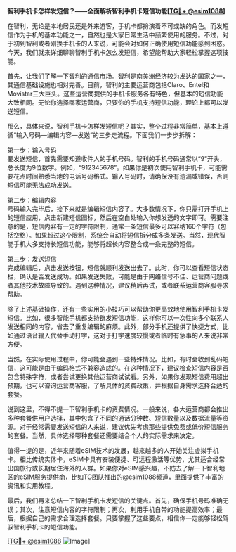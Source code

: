 **智利手机卡怎样发短信？——全面解析智利手机卡短信功能[[TG💪+ @esim1088](https://t.me/s/esim1088)]**

在智利，无论是本地居民还是外来游客，手机卡都扮演着不可或缺的角色。而发短信作为手机的基本功能之一，自然也是大家日常生活中频繁使用的服务。不过，对于初到智利或者刚换手机卡的人来说，可能会对如何正确使用短信功能感到困惑。今天，我们就来详细聊聊智利手机卡怎么发短信，希望能帮助大家轻松掌握这项技能。

首先，让我们了解一下智利的通信市场。智利是南美洲经济较为发达的国家之一，其通信基础设施也相对完善。目前，智利的主要运营商包括Claro、Entel和Movistar三大巨头。这些运营商提供的手机卡服务各有特色，但基本的短信功能大致相同。无论你选择哪家运营商，只要你的手机支持短信功能，理论上都可以发送短信。

那么，具体来说，智利手机卡怎样发短信呢？其实，整个过程非常简单，基本上遵循“输入号码—编辑内容—发送”的三步走流程。下面我们一步步拆解：

第一步：输入号码  
要发送短信，首先需要知道收件人的手机号码。智利的手机号码通常以“9”开头，总长度为9位数字。例如，“912345678”。如果你是初次使用智利手机卡，可能需要花点时间熟悉当地的电话号码格式。输入号码时，请确保没有遗漏或错误，否则短信可能无法成功发送。

第二步：编辑内容  
号码输入完毕后，接下来就是编辑短信内容了。大多数情况下，你只需打开手机上的短信应用，点击新建短信图标，然后在空白处输入你想发送的文字即可。需要注意的是，短信内容有一定的字符限制，通常一条短信最多可以容纳160个字符（包括空格）。如果超过这个限制，系统会自动将短信拆分成多条发送。当然，现代智能手机大多支持长短信功能，能够将超长内容整合成一条完整的短信。

第三步：发送短信  
完成编辑后，点击发送按钮，短信就顺利发送出去了。此时，你可以查看短信状态栏，确认是否发送成功。如果发送失败，可能是由于网络信号不佳、运营商问题或者其他技术故障导致的。遇到这种情况，建议稍后再试，或者联系运营商客服寻求帮助。

除了上述基础操作，还有一些实用的小技巧可以帮助你更高效地使用智利手机卡发短信。比如，很多智能手机都支持群发短信功能，这样你可以一次性向多个联系人发送相同的内容，省去了重复编辑的麻烦。此外，部分手机还提供了快捷方式，比如通过语音输入代替手动打字，这对于打字速度较慢或者临时有急事的人来说非常方便。

当然，在实际使用过程中，你可能会遇到一些特殊情况。比如，有时会收到乱码短信，这可能是由于编码格式不兼容造成的。在这种情况下，建议检查短信内容是否包含特殊字符，或者尝试更换其他运营商试试看。另外，如果你发现短信费用超出预期，也可以咨询运营商客服，了解具体的资费政策，并根据自身需求选择合适的套餐。

说到这里，不得不提一下智利手机卡的资费情况。一般来说，各大运营商都会推出多种套餐供用户选择，其中包含了不同的通话分钟数、短信数量以及数据流量等资源。对于经常需要发送短信的人来说，建议优先考虑那些提供免费或低价短信服务的套餐。当然，具体选择哪种套餐还需要结合个人的实际需求来决定。

值得一提的是，近年来随着eSIM技术的发展，越来越多的人开始关注虚拟手机卡。相比传统实体卡，eSIM卡具有安装便捷、可远程激活等优势，尤其适合经常出国旅行或长期居住海外的人群。如果你对eSIM感兴趣，不妨去了解一下智利地区的eSIM服务提供商，比如TG团队推出的@esim1088频道，里面提供了丰富的资讯和实用教程。

最后，我们再来总结一下智利手机卡发短信的关键点。首先，确保手机号码准确无误；其次，注意短信内容的字符限制；再次，利用手机自带的功能提高效率；最后，根据自己的需求合理选择套餐。只要掌握了这些要点，相信你一定能够轻松驾驭智利手机卡的短信功能。

[[TG💪+ @esim1088](https://t.me/s/esim1088) ![Image](https://i.postimg.cc/4NQfJmqS/Snipaste-2025-05-13-00-14-12.png)]